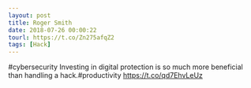 ```yaml
---
layout: post
title: Roger Smith
date: 2018-07-26 00:00:22
tourl: https://t.co/Zn275afqZ2
tags: [Hack]
---
```

#cybersecurity Investing in digital protection is so much more beneficial than handling a hack.#productivity https://t.co/qd7EhvLeUz
